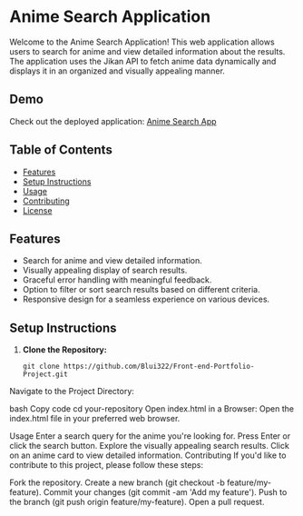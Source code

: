 # Anime Search Application

Welcome to the Anime Search Application! This web application allows users to search for anime and view detailed information about the results. The application uses the Jikan API to fetch anime data dynamically and displays it in an organized and visually appealing manner.

## Demo

Check out the deployed application: [Anime Search App](https://blui322.github.io/Front-end-Portfolio-Project/)

## Table of Contents

- [Features](#features)
- [Setup Instructions](#setup-instructions)
- [Usage](#usage)
- [Contributing](#contributing)
- [License](#license)

## Features

- Search for anime and view detailed information.
- Visually appealing display of search results.
- Graceful error handling with meaningful feedback.
- Option to filter or sort search results based on different criteria.
- Responsive design for a seamless experience on various devices.

## Setup Instructions

1. **Clone the Repository:**
   ```
   git clone https://github.com/Blui322/Front-end-Portfolio-Project.git
Navigate to the Project Directory:

bash
Copy code
cd your-repository
Open index.html in a Browser:
Open the index.html file in your preferred web browser.

Usage
Enter a search query for the anime you're looking for.
Press Enter or click the search button.
Explore the visually appealing search results.
Click on an anime card to view detailed information.
Contributing
If you'd like to contribute to this project, please follow these steps:

Fork the repository.
Create a new branch (git checkout -b feature/my-feature).
Commit your changes (git commit -am 'Add my feature').
Push to the branch (git push origin feature/my-feature).
Open a pull request.
